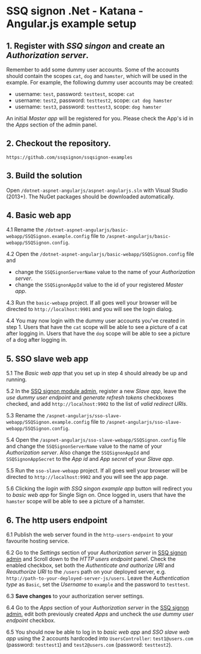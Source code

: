 # SSQ signon .Net - Katana - Angular.js example setup

## 1. Register with *SSQ singon* and create an *Authorization server*.

Remember to add some dummy user accounts. Some of the accounts should contain the scopes
`cat`, `dog` and `hamster`, which will be used in the example.
For example, the following dummy user accounts may be created:

- username: `test`, password: `testtest`, scope: `cat`
- username: `test2`, password: `testtest2`, scope: `cat dog hamster`
- username: `test3`, password: `testtest3`, scope: `dog hamster`

An initial *Master app* will be registered for you. Please check the App's id in the *Apps* section of the admin panel.

## 2. Checkout the repository.

`https://github.com/ssqsignon/ssqsignon-examples`

## 3. Build the solution
Open `/dotnet-aspnet-angularjs/aspnet-angularjs.sln` with Visual Studio (2013+). The NuGet packages should be downloaded automatically.

## 4. Basic web app

4.1 Rename the `/dotnet-aspnet-angularjs/basic-webapp/SSQSignon.example.config` file to `/aspnet-angularjs/basic-webapp/SSQSignon.config`.

4.2 Open the `/dotnet-aspnet-angularjs/basic-webapp/SSQSignon.config` file and 

- change the `SSQSignonServerName` value to the name of your *Authorization server*.
- change the `SSQSignonAppId` value to the id of your registered *Master app*.

4.3 Run the `basic-webapp` project. If all goes well your browser will be directed to `http://localhost:9901`
and you will see the login dialog.

4.4 You may now login with the dummy user accounts you've created in step 1.
    Users that have the `cat` scope will be able to see a picture of a cat after logging in.
    Users that have the `dog` scope will be able to see a picture of a dog after logging in.
    
## 5. SSO slave web app

5.1 The *Basic web app* that you set up in step 4 should already be up and running. 

5.2 In the [SSQ signon module admin](https://ssqsignon.com/moduleadmin), register a new *Slave app*,
leave the *use dummy user endpoint* and *generate refresh tokens* checkboxes checked,
and add `http://localhost:9902` to the list of *valid redirect URIs*. 

5.3 Rename the `/aspnet-angularjs/sso-slave-webapp/SSQSignon.example.config` file to
`/aspnet-angularjs/sso-slave-webapp/SSQSignon.config`.

5.4 Open the `/aspnet-angularjs/sso-slave-webapp/SSQSignon.config` file and change the
`SSQSignonServerName` value to the name of your *Authorization server*.
Also change the `SSQSignonAppId` and `SSQSignonAppSecret` to the *App id* and *App secret* of your *Slave app*.

5.5 Run the `sso-slave-webapp` project. If all goes well your browser will be directed to
`http://localhost:9902` and you will see the app page.

5.6 Clicking the *login with SSQ singon example app* button will redirect you to *basic web app*
for Single Sign on. Once logged in, users that have the `hamster` scope will be able to see a picture of a hamster.
  
## 6. The http users endpoint

6.1 Publish the web server found in the `http-users-endpoint` to your favourite hosting service.

6.2 Go to the *Settings* section of your *Authorization server* in [SSQ signon admin](https://ssqsignon.com/moduleadmin) and
Scroll down to the *HTTP users endpoint* panel. Check the enabled checkbox, set both the *Authenticate and authorize URI* and
*Reauthorize URI* to the `/users` path on your deployed server, e.g. `http://path-to-your-deployed-server-js/users`. Leave the
*Authentication type* as `Basic`, set the *Username* to `example` and the password to `testtest`.

6.3 **Save changes** to your authorization server settings.

6.4 Go to the *Apps* section of your *Authorization server* in the [SSQ signon admin](https://ssqsignon.com/moduleadmin),
edit both previously created *Apps* and uncheck the *use dummy user endpoint* checkbox.

6.5 You should now be able to log in to *basic web app* and *SSO slave web app*  using the 2 accounts hardcoded into `UsersController`:
`test1@users.com` (password: `testtest1`) and `test2@users.com` (password: `testtest2`).
